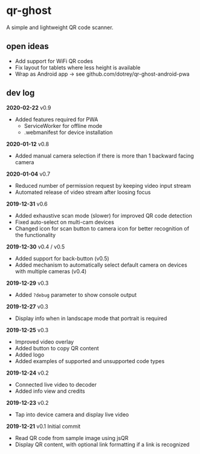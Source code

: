 # qr-ghost
A simple and lightweight QR code scanner.

## open ideas
- Add support for WiFi QR codes
- Fix layout for tablets where less height is available
- Wrap as Android app -> see github.com/dotrey/qr-ghost-android-pwa

## dev log
**2020-02-22** v0.9
- Added features required for PWA
  - ServiceWorker for offline mode
  - .webmanifest for device installation

**2020-01-12** v0.8
- Added manual camera selection if there is more than 1 backward facing camera

**2020-01-04** v0.7
- Reduced number of permission request by keeping video input stream
- Automated release of video stream after loosing focus

**2019-12-31** v0.6
- Added exhaustive scan mode (slower) for improved QR code detection
- Fixed auto-select on multi-cam devices
- Changed icon for scan button to camera icon for better recognition of the functionality

**2019-12-30** v0.4 / v0.5
- Added support for back-button (v0.5)
- Added mechanism to automatically select default camera on devices with multiple cameras (v0.4)

**2019-12-29** v0.3
- Added `?debug` parameter to show console output

**2019-12-27** v0.3
- Display info when in landscape mode that portrait is required

**2019-12-25** v0.3
- Improved video overlay
- Added button to copy QR content
- Added logo
- Added examples of supported and unsupported code types

**2019-12-24** v0.2
- Connected live video to decoder
- Added info view and credits

**2019-12-23** v0.2
- Tap into device camera and display live video

**2019-12-21** v0.1
Initial commit
- Read QR code from sample image using jsQR
- Display QR content, with optional link formatting if a link is recognized
